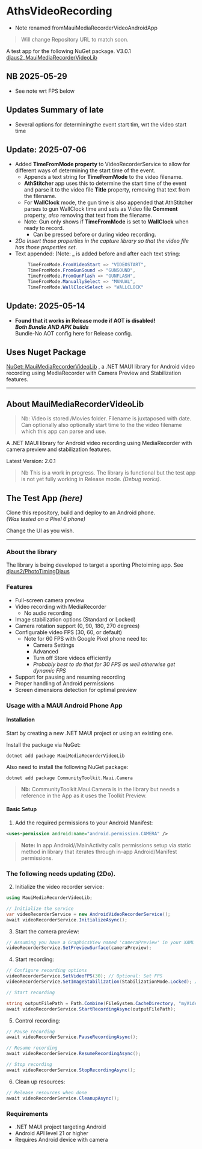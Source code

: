 ﻿# AthsVideoRecording  
- Note renamed fromMauiMediaRecorderVideoAndroidApp
> Will change Repository URL to match soon.

A test app for the following NuGet package. V3.0.1
[djaus2_MauiMediaRecorderVideoLib](https://www.nuget.org/packages/djaus2_MauiMediaRecorderVideoLib/)

## NB 2025-05-29
- See note wrt FPS below

## Updates Summary of late
- Several options for determiningthe event start tim, wrt the video start time

## Update: 2025-07-06
- Added **TimeFromMode property** to VideoRecorderService to allow for different ways of determining the start time of the event.
  - Appends a text string for **TimeFromMode** to the video filename.
  - **AthStitcher** app uses this to determine the start time of the event and parse it to the video file **Title** property, removing that text from the filename.
  - For **WallClock** mode, the gun time is also appended that AthStitcher parses to gun WallClock time and sets as Video file **Comment** property, _also_ removing that text from the filename.
  - Note: Gun only shows if **TimeFromMode** is set to **WallClock** when ready to record. 
    - Can be pressed before or during video recording.
- _2Do Insert those properties in the capture library so that the video file has those properties set._
- Text appended: (Note: _ is added before and after each text string:
```cs
        TimeFromMode.FromVideoStart => "VIDEOSTART",
        TimeFromMode.FromGunSound => "GUNSOUND",
        TimeFromMode.FromGunFlash => "GUNFLASH",
        TimeFromMode.ManuallySelect => "MANUAL",
        TimeFromMode.WallClockSelect => "WALLCLOCK"
```

## Update: 2025-05-14

- **Found that it works in Release mode if AOT is disabled!  
_Both Bundle AND APK builds_**  
Bundle-No AOT config here for Release config.

## Uses Nuget Package
[NuGet: MauiMediaRecorderVideoLib](https://www.nuget.org/packages/djaus2_MauiMediaRecorderVideoLib)
, a .NET MAUI library for Android video recording using MediaRecorder with Camera Preview and Stabilization features.

---

## About MauiMediaRecorderVideoLib

> Nb: Video is stored /Movies folder. Filename is juxtaposed with date. Can optionally also optionally 
start time to the the video filename which this app can parse and use.

A .NET MAUI library for Android video recording using MediaRecorder with camera preview and stabilization features.

Latest Version: 2.0.1

> Nb This is a work in progress. The library is functional but the test app is not yet fully working in Release mode. _(Debug works)._

## The Test App  _(here)_

Clone this repository, build and deploy to an Android phone.  
_(Was tested on a Pixel 6 phone)_

Change the UI as you wish.

---

### About the library
The library is being developed to target a sporting Photoiming app. See [djaus2/PhotoTimingDjaus](https://github.com/djaus2/PhotoTimingDjaus)

### Features

- Full-screen camera preview
- Video recording with MediaRecorder
  - No audio recording
- Image stabilization options (Standard or Locked)
- Camera rotation support (0, 90, 180, 270 degrees)
- Configurable video FPS (30, 60, or default)
   - Note for 60 FPS with Google Pixel phone need to:
      - Camera Settings
      - Advanced
      - Turn off Store videos efficiently
      - _Probably best to do that for 30 FPS as well otherwise get dynamic FPS_
- Support for pausing and resuming recording
- Proper handling of Android permissions
- Screen dimensions detection for optimal preview

### Usage with a MAUI Android Phone App

#### Installation

Start by creating a new .NET MAUI project or using an existing one.

Install the package via NuGet:

```shell
dotnet add package MauiMediaRecorderVideoLib
```

Also need to install the following NuGet package:

```shell
dotnet add package CommunityToolkit.Maui.Camera
```

> **Nb:** CommunityToolkit.Maui.Camera is in the library but needs a reference in 
the App as it uses the Toolkit Preview.


#### Basic Setup

 
 1. Add the required permissions to your Android Manifest:  


```xml
<uses-permission android:name="android.permission.CAMERA" />
```

> **Note:** In app Android//MainActivity calls permissions setup via static 
method in library that iterates through in-app Android/Manifest permissions.

### The following needs updating (2Do).

  2. Initialize the video recorder service:

  ```csharp
  using MauiMediaRecorderVideoLib;

// Initialize the service
var videoRecorderService = new AndroidVideoRecorderService();
await videoRecorderService.InitializeAsync();
```

 3. Start the camera preview:
```csharp
// Assuming you have a GraphicsView named 'cameraPreview' in your XAML
videoRecorderService.SetPreviewSurface(cameraPreview);
```

 4. Start recording:

```csharp
// Configure recording options
videoRecorderService.SetVideoFPS(30); // Optional: Set FPS
videoRecorderService.SetImageStabilization(StabilizationMode.Locked); // Optional: Set stabilization

// Start recording

string outputFilePath = Path.Combine(FileSystem.CacheDirectory, "myVideo.mp4");
await videoRecorderService.StartRecordingAsync(outputFilePath);
```
 5. Control recording:
```csharp
// Pause recording
await videoRecorderService.PauseRecordingAsync();

// Resume recording
await videoRecorderService.ResumeRecordingAsync();

// Stop recording
await videoRecorderService.StopRecordingAsync();
```
 6. Clean up resources:
 ```csharp
 // Release resources when done
await videoRecorderService.CleanupAsync();
```

### Requirements

- .NET MAUI project targeting Android
- Android API level 21 or higher
- Requires Android device with camera


